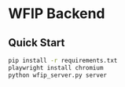 # WFIP Backend

## Quick Start
```bash
pip install -r requirements.txt
playwright install chromium
python wfip_server.py server

